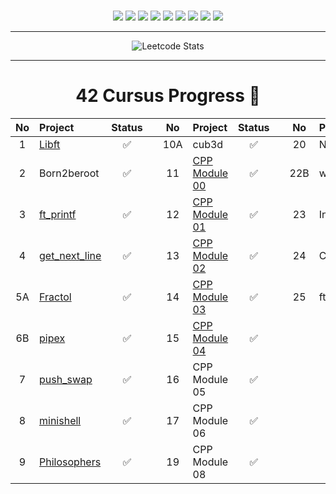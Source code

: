 <br />
<p align="center">
<img src="https://img.shields.io/static/v1?label=&message=Git&color=F05032&logo=Git&logoColor=white&style=flat-square">
<img src="https://img.shields.io/static/v1?label=&message=Ubuntu&color=E95420&logo=Ubuntu&logoColor=white&style=flat-square">
<img src="https://img.shields.io/static/v1?label=&message=Vim/Spacevim&color=019733&logo=Vim&logoColor=white&style=flat-square">
<img src="https://img.shields.io/static/v1?label=&message=Postman&color=FF6C37&logo=Postman&logoColor=white&style=flat-square">  
<img src="https://img.shields.io/static/v1?label=&message=Typescript&color=2F74C0&logo=Typescript&logoColor=white&style=flat-square">
<img src="https://img.shields.io/static/v1?label=&message=Bash&color=4EAA25&logo=GNU%20Bash&logoColor=white&style=flat-square">
<img src="https://img.shields.io/static/v1?label=&message=Sass&color=CC6699&logo=Sass&logoColor=white&style=flat-square">
<img src="https://img.shields.io/static/v1?label=&message=Bootstrap&color=7952B3&logo=Bootstrap&logoColor=white&style=flat-square">
<img src="https://img.shields.io/static/v1?label=&message=Postgresql&color=4169E1&logo=PostgreSQL&logoColor=white&style=flat-square">
</p>

-----------------------------------------------------------------------------------------------------------------

<p align="center">
  <img src="https://leetcard.jacoblin.cool/uness7?ext=activity" alt="Leetcode Stats"/>
</p>


-----------------------------------------------------------------------------------------------------------------



## <h1 align="center">42 Cursus Progress 📂</h1>
| No  | Project                                     | Status |   | No  | Project                                   | Status |   | No  | Project                        | Status |
| :-: | :------------------------------------------ | :----: | - | :-: | :---------------------------------------- | :----: | - | :-: | :----------------------------- | :----: |
| 1   | [Libft](https://github.com/uness7/libft)        | ✅     |   | 10A | cub3d                                      | ✅     |   | 20  | NetPractice                    | ✅       |
| 2   | Born2beroot                                 | ✅     |   | 11  | [CPP Module 00](https://github.com/uness7/42-cpp-pool) | ✅ |   | 22B | webserv                        | ✅      |
| 3   | [ft_printf](https://github.com/uness7/ft_printf)  | ✅     |   | 12  | [CPP Module 01](https://github.com/uness7/42-cpp-pool) | ✅     |   | 23  | Inception                      | ✅      |
| 4   | [get_next_line](https://github.com/uness7/GNL2)| ✅     |   | 13  | [CPP Module 02](https://github.com/uness7/42-cpp-pool) | ✅     |   | 24  | CPP Module 09        | ✅      |
| 5A  | [Fractol](https://github.com/uness7/fractol) | ✅     |   | 14  | [CPP Module 03](https://github.com/uness7/42-cpp-pool) | ✅     |   | 25  | ft_transcendence    | ✅      |
| 6B  | [pipex](https://github.com/uness7/pipex-42)           | ✅     |   | 15  | [CPP Module 04](https://github.com/uness7/42-cpp-pool) | ✅     |   |     |                                |         |
| 7   | [push_swap](https://github.com/uness7/push_swap) | ✅     |   | 16  | CPP Module 05                              | ✅     |   |     |                                |         |
| 8   | [minishell](https://github.com/uness7/minishell) | ✅     |   | 17  | CPP Module 06                              | ✅     |   |     |                                |         |
| 9   | [Philosophers](https://github.com/uness7/philo) | ✅ |   | 19  | CPP Module 08                              | ✅     |   |     |                                |         |
